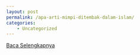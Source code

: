 ```yaml
---
layout: post
permalink: /apa-arti-mimpi-ditembak-dalam-islam/
categories:
    - Uncategorized
---
```


[Baca Selengkapnya](/10)
